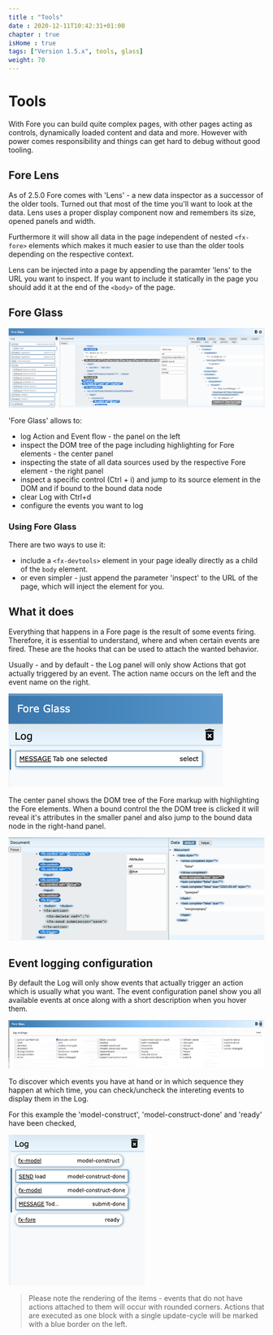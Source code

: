 ```yaml
---
title : "Tools"
date : 2020-12-11T10:42:31+01:00
chapter : true
isHome : true
tags: ["Version 1.5.x", tools, glass]
weight: 70
---
```


# Tools

With Fore you can build quite complex pages, with other pages acting as 
controls, dynamically loaded content and data and more. However with power comes 
responsibility and things can get hard to debug without good tooling.

## Fore Lens

As of 2.5.0 Fore comes with 'Lens' - a new data inspector as a successor of the older tools. Turned out that most of the time you'll want to look at the 
data. Lens uses a proper display component now and remembers its size, opened panels and width.

Furthermore it will show all data in the page independent of nested `<fx-fore>` elements which makes it much easier to use than the older tools depending on the respective
context.

Lens can be injected into a page by appending the paramter 'lens' to the URL you want to inspect. If you want to include it statically in the page you should add it at the end of 
the `<body>` of the page.

## Fore Glass

![Fore Glass](/images/fore-glass.png)

'Fore Glass' allows to:

* log Action and Event flow - the panel on the left
* inspect the DOM tree of the page including highlighting for Fore elements - the center panel
* inspecting the state of all data sources used by the respective Fore element - the right panel
* inspect a specific control (Ctrl + i) and jump to its source element in the DOM and if bound to the bound data node
* clear Log with Ctrl+d
* configure the events you want to log


### Using Fore Glass

There are two ways to use it:

* include a `<fx-devtools>` element in your page ideally directly as a child of the `body` element. 
* or even simpler - just append the parameter 'inspect' to the URL of the page, which will inject the element for you.

## What it does

Everything that happens in a Fore page is the result of some events firing. Therefore, it is essential to understand, where and when
certain events are fired. These are the hooks that can be used to attach the wanted behavior.

Usually - and by default - the Log panel will only show Actions that got actually triggered by an event. The action
name occurs on the left and the event name on the right.

![Fore Glass](/images/log.png)

The center panel shows the DOM tree of the Fore markup with highlighting the Fore elements. When a bound control the the DOM 
tree is clicked it will reveal it's attributes in the smaller panel and also jump to the bound data node in the right-hand panel.

![Fore Glass](/images/dom.png)

## Event logging configuration

By default the Log will only show events that actually trigger an action which is usually what you want. The event
configuration panel show you all available events at once along with a short description when you hover them.

![Fore Glass](/images/fore-glass-config.png)

To discover which events you have at hand or in which sequence they happen at which time, you can check/uncheck the intereting events
to display them in the Log.




For this example the 'model-construct', 'model-construct-done' and 'ready' have been checked, 

![Fore Glass](/images/logging.png)

> Please note the rendering of the items - events that do not have actions attached to them will occur with rounded corners.
> Actions that are executed as one block with a single update-cycle will be marked with a blue border on the left.








